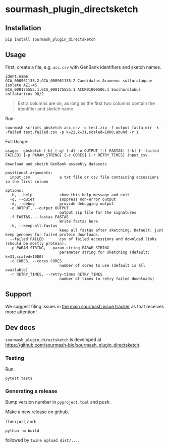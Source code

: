 # sourmash_plugin_directsketch

## Installation

```
pip install sourmash_plugin_directsketch
```

## Usage
First, create a file, e.g. `acc.csv` with GenBank identifiers and sketch names.
```
ident,name
GCA_000961135.2,GCA_000961135.2 Candidatus Aramenus sulfurataquae isolate AZ1-45
GCA_000175555.1,GCA_000175555.1 ACUK01000506.1 Saccharolobus solfataricus 98/2
```
> Extra columns are ok, as long as the first two columns contain the identifier and sketch name

Run:
```
sourmash scripts gbsketch acc.csv -o test.zip -f output_fasta_dir -k --failed test.failed.csv -p k=21,k=31,scaled=1000,abund -r 1
```

Full Usage:

```
usage:  gbsketch [-h] [-q] [-d] -o OUTPUT [-f FASTAS] [-k] [--failed FAILED] [-p PARAM_STRING] [-c CORES] [-r RETRY_TIMES] input_csv

download and sketch GenBank assembly datasets

positional arguments:
  input_csv             a txt file or csv file containing accessions in the first column

options:
  -h, --help            show this help message and exit
  -q, --quiet           suppress non-error output
  -d, --debug           provide debugging output
  -o OUTPUT, --output OUTPUT
                        output zip file for the signatures
  -f FASTAS, --fastas FASTAS
                        Write fastas here
  -k, --keep-all-fastas
                        keep all fastas after sketching. Default: just keep genomes for failed protein downloads.
  --failed FAILED       csv of failed accessions and download links (should be mostly protein).
  -p PARAM_STRING, --param-string PARAM_STRING
                        parameter string for sketching (default: k=31,scaled=1000)
  -c CORES, --cores CORES
                        number of cores to use (default is all available)
  -r RETRY_TIMES, --retry-times RETRY_TIMES
                        number of times to retry failed downloads)
```

## Support

We suggest filing issues in [the main sourmash issue tracker](https://github.com/dib-lab/sourmash/issues) as that receives more attention!

## Dev docs

`sourmash_plugin_directsketch` is developed at https://github.com/sourmash-bio/sourmash_plugin_directsketch.

### Testing

Run:
```
pytest tests
```

### Generating a release

Bump version number in `pyproject.toml` and push.

Make a new release on github.

Then pull, and:

```
python -m build
```

followed by `twine upload dist/...`.
